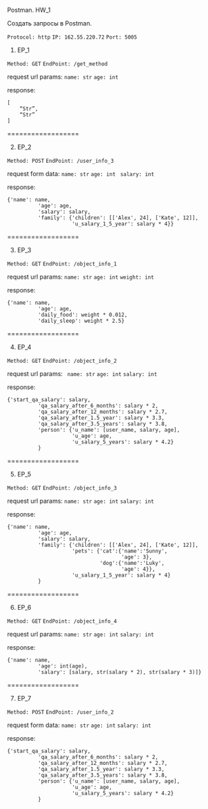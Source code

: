 Postman.
HW_1

Создать запросы в Postman.

`Protocol: http`
`IP: 162.55.220.72`
`Port: 5005`

1) EP_1

`Method: GET`
`EndPoint: /get_method`

request url params: 
 `name: str`
`age: int`

response: 
```
[
    “Str”,
    “Str”
]
```
==================

2) EP_2

`Method: POST`
`EndPoint: /user_info_3`

request form data: 
 `name: str`
 `age: int`
` salary: int`

response: 
```
{'name': name,
          'age': age,
          'salary': salary,
          'family': {'children': [['Alex', 24], ['Kate', 12]],
                     'u_salary_1_5_year': salary * 4}}

```
==================

3) EP_3

`Method: GET`
`EndPoint: /object_info_1`

request url params: 
 `name: str`
 `age: int`
 `weight: int`

response: 
```
{'name': name,
          'age': age,
          'daily_food': weight * 0.012,
          'daily_sleep': weight * 2.5}

```
==================

4) EP_4

`Method: GET`
`EndPoint: /object_info_2`

request url params: 
` name: str`
`age: int`
 `salary: int`

response: 
```
{'start_qa_salary': salary,
          'qa_salary_after_6_months': salary * 2,
          'qa_salary_after_12_months': salary * 2.7,
          'qa_salary_after_1.5_year': salary * 3.3,
          'qa_salary_after_3.5_years': salary * 3.8,
          'person': {'u_name': [user_name, salary, age],
                     'u_age': age,
                     'u_salary_5_years': salary * 4.2}
          }

```
==================

5) EP_5

`Method: GET`
`EndPoint: /object_info_3`

request url params: 
 `name: str`
`age: int`
`salary: int`

response: 
```
{'name': name,
          'age': age,
          'salary': salary,
          'family': {'children': [['Alex', 24], ['Kate', 12]],
                     'pets': {'cat':{'name':'Sunny',
                                     'age': 3},
                              'dog':{'name':'Luky',
                                     'age': 4}},
                     'u_salary_1_5_year': salary * 4}
          }

```
==================

6) EP_6

`Method: GET`
`EndPoint: /object_info_4`

request url params: 
 `name: str`
 `age: int`
 `salary: int`

response: 
```
{'name': name,
          'age': int(age),
          'salary': [salary, str(salary * 2), str(salary * 3)]}
```

==================

7) EP_7

`Method: POST`
`EndPoint: /user_info_2`

request form data: 
 `name: str`
`age: int`
 `salary: int`

response: 
```
{'start_qa_salary': salary,
          'qa_salary_after_6_months': salary * 2,
          'qa_salary_after_12_months': salary * 2.7,
          'qa_salary_after_1.5_year': salary * 3.3,
          'qa_salary_after_3.5_years': salary * 3.8,
          'person': {'u_name': [user_name, salary, age],
                     'u_age': age,
                     'u_salary_5_years': salary * 4.2}
          }
```
